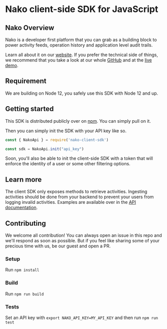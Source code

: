 # Nako client-side SDK for JavaScript

## Nako Overview

Nako is a developer first platform that you can grab as a building block to power activity feeds, operation history and application level audit trails.

Learn all about it on our [website](https://nako.co). If you prefer the technical side of things, we recommend that you take a look at our whole [GitHub](https://nako.co) and at the [live demo](https://nako.co/demo).

## Requirement

We are building on Node 12, you safely use this SDK with Node 12 and up.

## Getting started

This SDK is distributed publicly over on [npm](https://www.npmjs.com/package/nako-client-sdk). You can simply pull on it.

Then you can simply init the SDK with your API key like so.

```javascript
const { NakoApi } = require('nako-client-sdk')

const sdk = NakoApi.init("api_key")
```

Soon, you'll also be able to init the client-side SDK with a token that will enforce the identity of a user or some other filtering options.

## Learn more

The client SDK only exposes methods to retrieve activities. Ingesting activities should be done from your backend to prevent your users from logging invalid activities. Examples are available over in the [API documentation](https://nako.co/demo).

## Contributing

We welcome all contribution! You can always open an issue in this repo and we'll respond as soon as possible. But if you feel like sharing some of your precious time with us, be our guest and open a PR.

### Setup

Run `npm install`

### Build

Run `npm run build`

### Tests

Set an API key with `export NAKO_API_KEY=MY_API_KEY` and then run `npm run test`